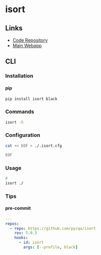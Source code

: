 # isort

## Links

- [Code Repository](https://github.com/PyCQA/isort)
- [Main Webapp](https://pycqa.github.io/isort/)

## CLI

### Installation

#### pip

```sh
pip install isort black
```

### Commands

```sh
isort -h
```

### Configuration

```sh
cat << EOF > ./.isort.cfg

EOF
```

### Usage

```sh
#
isort ./
```

### Tips

#### pre-commit

```yml
---
repos:
  - repo: https://github.com/pycqa/isort
    rev: 5.9.3
    hooks:
      - id: isort
        args: [--profile, black]
```
